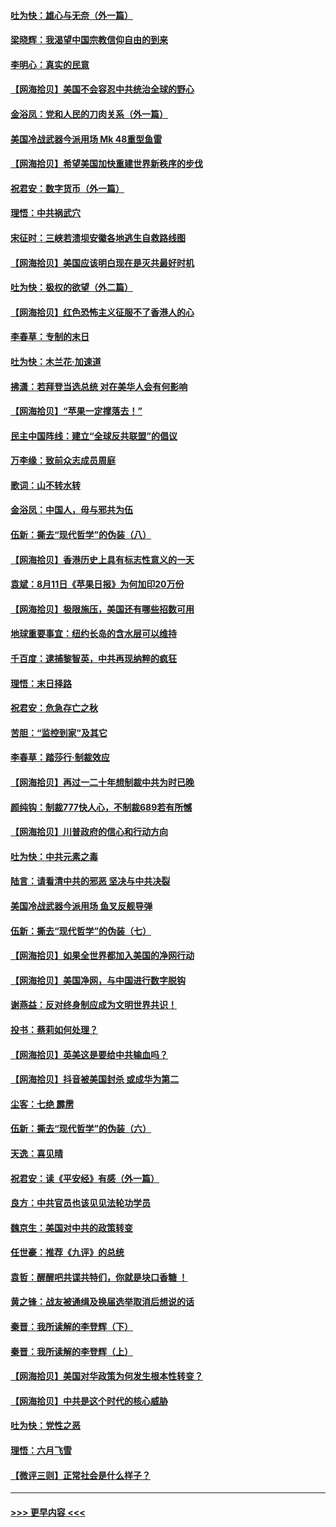 #### [吐为快：雄心与无奈（外一篇）](../pages/nsc993/n12338132.md?t=08180702) 
#### [梁晓辉：我渴望中国宗教信仰自由的到来](../pages/nsc993/n12336657.md?t=08180702) 
#### [李明心：真实的民意](../pages/nsc993/n12336089.md?t=08180702) 
#### [【网海拾贝】美国不会容忍中共统治全球的野心](../pages/nsc993/n12336063.md?t=08180702) 
#### [金浴凤：党和人民的刀肉关系（外一篇）](../pages/nsc993/n12335834.md?t=08180702) 
#### [美国冷战武器今派用场 Mk 48重型鱼雷](../pages/nsc993/n12335354.md?t=08180702) 
#### [【网海拾贝】希望美国加快重建世界新秩序的步伐](../pages/nsc993/n12334224.md?t=08180702) 
#### [祝君安：数字货币（外一篇）](../pages/nsc993/n12334186.md?t=08180702) 
#### [理悟：中共祸武穴](../pages/nsc993/n12333962.md?t=08180702) 
#### [宋征时：三峡若溃坝安徽各地逃生自救路线图](../pages/nsc993/n12332450.md?t=08180702) 
#### [【网海拾贝】美国应该明白现在是灭共最好时机](../pages/nsc993/n12332313.md?t=08180702) 
#### [吐为快：极权的欲望（外二篇）](../pages/nsc993/n12332089.md?t=08180702) 
#### [【网海拾贝】红色恐怖主义征服不了香港人的心](../pages/nsc993/n12329296.md?t=08180702) 
#### [李春草：专制的末日](../pages/nsc993/n12329079.md?t=08180702) 
#### [吐为快：木兰花‧加速道](../pages/nsc993/n12327366.md?t=08180702) 
#### [拂潇：若拜登当选总统 对在美华人会有何影响](../pages/nsc993/n12295996.md?t=08180702) 
#### [【网海拾贝】“苹果一定撑落去！”](../pages/nsc993/n12326784.md?t=08180702) 
#### [民主中国阵线：建立“全球反共联盟”的倡议](../pages/nsc993/n12324177.md?t=08180702) 
#### [万李缘：致前众志成员周庭](../pages/nsc993/n12324635.md?t=08180702) 
#### [歌词：山不转水转](../pages/nsc993/n12324599.md?t=08180702) 
#### [金浴凤：中国人，毋与邪共为伍](../pages/nsc993/n12324257.md?t=08180702) 
#### [伍新：撕去“现代哲学”的伪装（八）](../pages/nsc993/n12324188.md?t=08180702) 
#### [【网海拾贝】香港历史上具有标志性意义的一天](../pages/nsc993/n12324021.md?t=08180702) 
#### [袁斌：8月11日《苹果日报》为何加印20万份](../pages/nsc993/n12323955.md?t=08180702) 
#### [【网海拾贝】极限施压，美国还有哪些招数可用](../pages/nsc993/n12322512.md?t=08180702) 
#### [地球重要事宜：纽约长岛的含水层可以维持](../pages/nsc993/n12321844.md?t=08180702) 
#### [千百度：逮捕黎智英，中共再现纳粹的疯狂](../pages/nsc993/n12321777.md?t=08180702) 
#### [理悟：末日择路](../pages/nsc993/n12320812.md?t=08180702) 
#### [祝君安：危急存亡之秋](../pages/nsc993/n12320795.md?t=08180702) 
#### [苦胆：“监控到家”及其它](../pages/nsc993/n12320751.md?t=08180702) 
#### [李春草：踏莎行·制裁效应](../pages/nsc993/n12318290.md?t=08180702) 
#### [【网海拾贝】再过一二十年想制裁中共为时已晚](../pages/nsc993/n12318195.md?t=08180702) 
#### [颜纯钩：制裁777快人心，不制裁689若有所憾](../pages/nsc993/n12316912.md?t=08180702) 
#### [【网海拾贝】川普政府的信心和行动方向](../pages/nsc993/n12316673.md?t=08180702) 
#### [吐为快：中共元素之毒](../pages/nsc993/n12316547.md?t=08180702) 
#### [陆言：请看清中共的邪恶 坚决与中共决裂](../pages/nsc993/n12315784.md?t=08180702) 
#### [美国冷战武器今派用场 鱼叉反舰导弹](../pages/nsc993/n12316258.md?t=08180702) 
#### [伍新：撕去“现代哲学”的伪装（七）](../pages/nsc993/n12315846.md?t=08180702) 
#### [【网海拾贝】如果全世界都加入美国的净网行动](../pages/nsc993/n12315588.md?t=08180702) 
#### [【网海拾贝】美国净网，与中国进行数字脱钩](../pages/nsc993/n12312813.md?t=08180702) 
#### [谢燕益：反对终身制应成为文明世界共识！](../pages/nsc993/n12310465.md?t=08180702) 
#### [投书：蔡莉如何处理？](../pages/nsc993/n12310224.md?t=08180702) 
#### [【网海拾贝】英美这是要给中共输血吗？](../pages/nsc993/n12307646.md?t=08180702) 
#### [【网海拾贝】抖音被美国封杀 或成华为第二](../pages/nsc993/n12305277.md?t=08180702) 
#### [尘客：七绝 霹雳](../pages/nsc993/n12304053.md?t=08180702) 
#### [伍新：撕去“现代哲学”的伪装（六）](../pages/nsc993/n12303243.md?t=08180702) 
#### [天逸：喜见晴](../pages/nsc993/n12303226.md?t=08180702) 
#### [祝君安：读《平安经》有感（外一篇）](../pages/nsc993/n12303170.md?t=08180702) 
#### [良方：中共官员也该见见法轮功学员](../pages/nsc993/n12302985.md?t=08180702) 
#### [魏京生：美国对中共的政策转变](../pages/nsc993/n12302929.md?t=08180702) 
#### [任世豪：推荐《九评》的总统](../pages/nsc993/n12302838.md?t=08180702) 
#### [袁哲：醒醒吧共谍共特们，你就是块口香糖 ！](../pages/nsc993/n12302678.md?t=08180702) 
#### [黄之锋：战友被通缉及换届选举取消后想说的话](../pages/nsc993/n12302681.md?t=08180702) 
#### [秦晋：我所读解的李登辉（下）](../pages/nsc993/n12302171.md?t=08180702) 
#### [秦晋：我所读解的李登辉（上）](../pages/nsc993/n12301979.md?t=08180702) 
#### [【网海拾贝】美国对华政策为何发生根本性转变？](../pages/nsc993/n12302091.md?t=08180702) 
#### [【网海拾贝】中共是这个时代的核心威胁](../pages/nsc993/n12300541.md?t=08180702) 
#### [吐为快：党性之恶](../pages/nsc993/n12300263.md?t=08180702) 
#### [理悟：六月飞雪](../pages/nsc993/n12300243.md?t=08180702) 
#### [【微评三则】正常社会是什么样子？](../pages/nsc993/n12300228.md?t=08180702) 

----
#### [ >>> 更早内容 <<< ](../indexes/nsc993-earlier.md)

